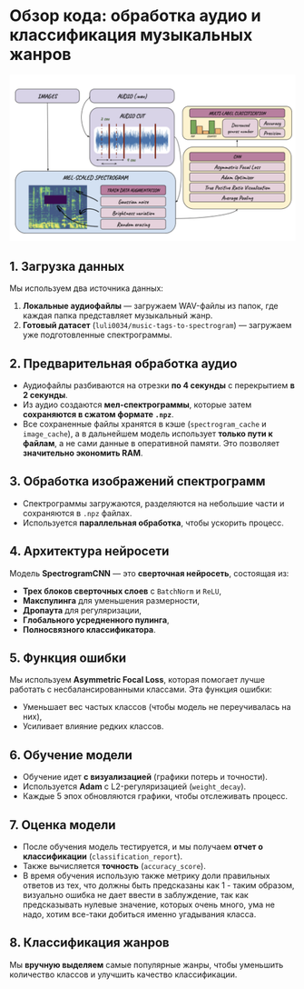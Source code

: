 # Обзор кода: обработка аудио и классификация музыкальных жанров


![Схема нового пайплайна](https://github.com/xanderkov/Music-Predictor/blob/dl_exp_2/notebooks/Bagantsova/music_tagging/pipeline_desc.png)


## 1. Загрузка данных
Мы используем два источника данных:
1. **Локальные аудиофайлы** — загружаем WAV-файлы из папок, где каждая папка представляет музыкальный жанр.
2. **Готовый датасет** (`luli0034/music-tags-to-spectrogram`) — загружаем уже подготовленные спектрограммы.

## 2. Предварительная обработка аудио
- Аудиофайлы разбиваются на отрезки **по 4 секунды** с перекрытием **в 2 секунды**.
- Из аудио создаются **мел-спектрограммы**, которые затем **сохраняются в сжатом формате `.npz`**.
- Все сохраненные файлы хранятся в кэше (`spectrogram_cache` и `image_cache`), а в дальнейшем модель использует **только пути к файлам**, а не сами данные в оперативной памяти. Это позволяет **значительно экономить RAM**.

## 3. Обработка изображений спектрограмм
- Спектрограммы загружаются, разделяются на небольшие части и сохраняются в `.npz` файлах.
- Используется **параллельная обработка**, чтобы ускорить процесс.

## 4. Архитектура нейросети
Модель **SpectrogramCNN** — это **сверточная нейросеть**, состоящая из:
- **Трех блоков сверточных слоев** с `BatchNorm` и `ReLU`,
- **Макспулинга** для уменьшения размерности,
- **Дропаута** для регуляризации,
- **Глобального усредненного пулинга**,
- **Полносвязного классификатора**.

## 5. Функция ошибки
Мы используем **Asymmetric Focal Loss**, которая помогает лучше работать с несбалансированными классами. Эта функция ошибки:
- Уменьшает вес частых классов (чтобы модель не переучивалась на них),
- Усиливает влияние редких классов.

## 6. Обучение модели
- Обучение идет **с визуализацией** (графики потерь и точности).
- Используется **Adam** с L2-регуляризацией (`weight_decay`).
- Каждые 5 эпох обновляются графики, чтобы отслеживать процесс.

## 7. Оценка модели
- После обучения модель тестируется, и мы получаем **отчет о классификации** (`classification_report`).
- Также вычисляется **точность** (`accuracy_score`).
- В время обучения использую также метрику доли правильных ответов из тех, что должны быть предсказаны как 1 - таким образом, визуально ошибка не дает ввести в заблуждение, так как предсказывать нулевые значение, которых очень много, ума не надо, хотим все-таки добиться именно угадывания класса.

## 8. Классификация жанров
Мы **вручную выделяем** самые популярные жанры, чтобы уменьшить количество классов и улучшить качество классификации.
